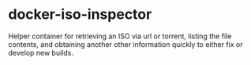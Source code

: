 # docker-iso-inspector

Helper container for retrieving an ISO via url or torrent, listing the file contents, and obtaining another other information quickly to either fix or develop new builds.
